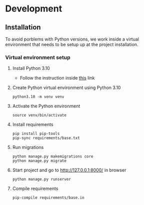 # Development

## Installation

To avoid porblems with Python versions, we work inside a virtual environment that needs to be setup up at the project installation.

### Virtual environment setup

1. Install Python 3.10
    * Follow the instruction inside [this](https://www.linuxcapable.com/how-to-install-python-3-10-on-ubuntu-22-04-lts/) link

1. Create Python virtual environment using Python 3.10

    ```
    python3.10 -m venv venv
    ```

1. Activate the Python environment

    ```
    source venv/bin/activate
    ```

1. Install requirements

    ```
    pip install pip-tools
    pip-sync requirements/base.txt
    ```

1. Run migrations
    ```
    python manage.py makemigrations core
    python manage.py migrate
    ```

1. Start project and go to http://127.0.0.1:8000/ in browser

    ```
    python manage.py runserver
    ```

1. Compile requirements
    ```
    pip-compile requirements/base.in
    ```


